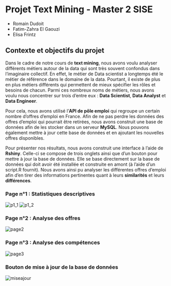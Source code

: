 # Projet Text Mining - Master 2 SISE 
* Romain Dudoit
* Fatim-Zahra El Gaouzi
* Elisa Frintz

## Contexte et objectifs du projet

Dans le cadre de notre cours de __text mining__, nous avons voulu analyser différents métiers autour de la data qui sont très souvent confondus dans l’imaginaire collectif. En effet, le métier de Data scientist a longtemps été le métier de référence dans le domaine de la data. Pourtant, il existe de plus en plus métiers différents qui permettent de mieux spécifier les rôles et besoins de chacun. Parmi ces nombreux noms de métiers, nous avons voulu nous concentrer sur trois d’entre eux : __Data Scientist__, __Data Analyst__ et __Data Engineer__. 

Pour cela, nous avons utilisé l’__API de pôle emploi__ qui regroupe un certain nombre d’offres d’emploi en France. Afin de ne pas perdre les données des offres d’emploi qui pourrait être retirées, nous avons construit une base de données afin de les stocker dans un serveur __MySQL__. Nous pouvons également mettre à jour cette base de données et en ajoutant les nouvelles offres disponibles.

Pour présenter nos résultats, nous avons construit une interface à l’aide de __Rshiny__. Celle-ci se compose de trois onglets ainsi que d’un bouton pour mettre à jour la base de données. Elle se base directement sur la base de données qui doit avoir été installée et construite en amont (à l’aide d’un script.R fournit). Nous avons ainsi pu analyser les différentes offres d’emploi afin d’en tirer des informations pertinentes quant à leurs __similarités__ et leurs __différences__.

### Page n°1 : Statistiques descriptives
![p1_1](https://user-images.githubusercontent.com/65174929/153760895-979d3d5c-26af-4876-a075-1d3d5f99ac10.png)
![p1_2](https://user-images.githubusercontent.com/65174929/153760904-f745d7a0-4314-40d3-bcf3-0768b8a9e578.png)

### Page n°2 : Analyse des offres
![page2](https://user-images.githubusercontent.com/65174929/153760845-9a600a08-c2fd-4a7d-a849-c1316c629a97.png)

### Page n°3 : Analyse des compétences
![page3](https://user-images.githubusercontent.com/65174929/153760852-042a7ce9-6a96-46ac-a5c3-4eb87ea33f37.png)

### Bouton de mise à jour de la base de données
![miseajour](https://user-images.githubusercontent.com/65174929/153760863-e409ecb5-5485-49a9-adcb-1c699b73c429.png)


